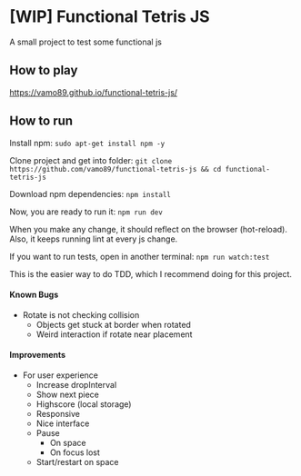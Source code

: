 # [WIP] Functional Tetris JS

A small project to test some functional js

## How to play

https://vamo89.github.io/functional-tetris-js/

## How to run
Install npm:
`sudo apt-get install npm -y`

Clone project and get into folder:
`git clone https://github.com/vamo89/functional-tetris-js && cd functional-tetris-js`

Download npm dependencies:
`npm install`

Now, you are ready to run it:
`npm run dev`

When you make any change, it should reflect on the browser (hot-reload).
Also, it keeps running lint at every js change.

If you want to run tests, open in another terminal:
`npm run watch:test`

This is the easier way to do TDD, which I recommend doing for this project.


#### Known Bugs

- Rotate is not checking collision
  - Objects get stuck at border when rotated
  - Weird interaction if rotate near placement

#### Improvements

- For user experience
  - Increase dropInterval
  - Show next piece
  - Highscore (local storage)
  - Responsive
  - Nice interface
  - Pause
    - On space
    - On focus lost
  - Start/restart on space
  

